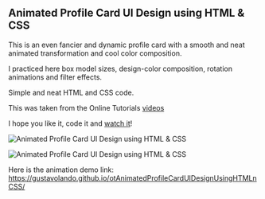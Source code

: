 ## Animated Profile Card UI Design using HTML & CSS

This is an even fancier and dynamic profile card with a smooth and neat animated transformation and cool color composition. 

I practiced here box model sizes, design-color composition, rotation animations and filter effects.

Simple and neat HTML and CSS code.

This was taken from the Online Tutorials [videos](hhttps://www.youtube.com/watch?v=b2jVm6EAJt0&t=65s)

I hope you like it, code it and [watch it](https://gustavolando.github.io/otAnimatedProfileCardUIDesignUsingHTMLnCSS/)!

![Animated Profile Card UI Design using HTML & CSS](https://gustavolando.github.io/otAnimatedProfileCardUIDesignUsingHTMLnCSS/Animated%20Profile%20Card%20UI%20Design%20using%20HTML%20&%20CSS%201.png)

![Animated Profile Card UI Design using HTML & CSS](https://gustavolando.github.io/otAnimatedProfileCardUIDesignUsingHTMLnCSS/Animated%20Profile%20Card%20UI%20Design%20using%20HTML%20&%20CSS%202.png)

Here is the animation demo link:  https://gustavolando.github.io/otAnimatedProfileCardUIDesignUsingHTMLnCSS/
